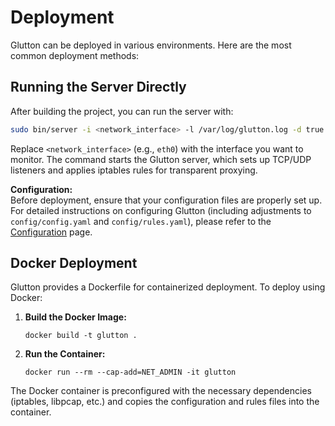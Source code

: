 # Deployment

Glutton can be deployed in various environments. Here are the most common deployment methods:

## Running the Server Directly

After building the project, you can run the server with:

```bash
sudo bin/server -i <network_interface> -l /var/log/glutton.log -d true
```

Replace `<network_interface>` (e.g., `eth0`) with the interface you want to monitor. The command starts the Glutton server, which sets up TCP/UDP listeners and applies iptables rules for transparent proxying.

**Configuration:**  
Before deployment, ensure that your configuration files are properly set up. For detailed instructions on configuring Glutton (including adjustments to `config/config.yaml` and `config/rules.yaml`), please refer to the [Configuration](configuration.md) page.

## Docker Deployment

Glutton provides a Dockerfile for containerized deployment. To deploy using Docker:

1. **Build the Docker Image:**  
   
    ```
    docker build -t glutton .
    ```

2. **Run the Container:**  
   
    ```
    docker run --rm --cap-add=NET_ADMIN -it glutton
    ```

The Docker container is preconfigured with the necessary dependencies (iptables, libpcap, etc.) and copies the configuration and rules files into the container.

